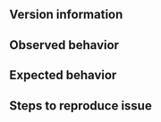 ## Version information



## Observed behavior



## Expected behavior



## Steps to reproduce issue

